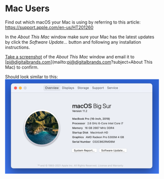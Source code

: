 # Mac Users
Find out which macOS your Mac is using by referring to this article:
https://support.apple.com/en-us/HT201260

In the *About This Mac* window make sure your Mac has the latest updates by click the *Software Update...* button and following any installation instructions.

[Take a screenshot](https://support.apple.com/guide/mac-help/take-a-screenshot-or-screen-recording-mh26782/mac) of the *About This Mac* window and email it to [pj@digitalbrands.com](mailto:pj@digitalbrands.com?subject=About This Mac) to confirm.

Should look similar to this:
![Mac Info](images/mac-info.png)
